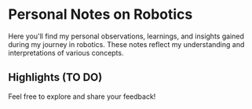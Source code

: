 # Personal Notes on Robotics

Here you'll find my personal observations, learnings, and insights gained during my journey in robotics. These notes reflect my understanding and interpretations of various concepts.

## Highlights (TO DO)

Feel free to explore and share your feedback!
